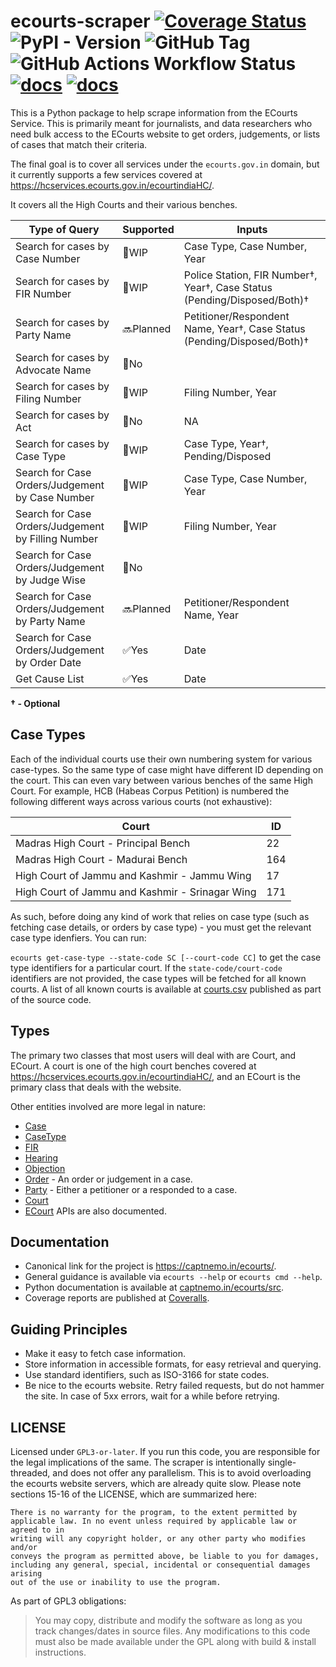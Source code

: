 # ecourts-scraper [![Coverage Status](https://coveralls.io/repos/github/captn3m0/ecourts/badge.svg?branch=main)](https://coveralls.io/github/captn3m0/ecourts?branch=main) ![PyPI - Version](https://img.shields.io/pypi/v/ecourts) ![GitHub Tag](https://img.shields.io/github/v/tag/captn3m0/ecourts?filter=v*) ![GitHub Actions Workflow Status](https://img.shields.io/github/actions/workflow/status/captn3m0/ecourts/test.yml?branch=main) [![docs](https://img.shields.io/badge/docs-Guide-9b59b6)](https://captnemo.in/ecourts/) [![docs](https://img.shields.io/badge/docs-API_Reference-9b59b6)](https://captnemo.in/ecourts/src/)


This is a Python package to help scrape information from the ECourts Service. This is primarily
meant for journalists, and data researchers who need bulk access to the ECourts website to get
orders, judgements, or lists of cases that match their criteria.

The final goal is to cover all services under the `ecourts.gov.in` domain, but it currently
supports a few services covered at https://hcservices.ecourts.gov.in/ecourtindiaHC/.

It covers all the High Courts and their various benches.

Type of Query | Supported | Inputs
--------------|-----------|-------
Search for cases by Case Number   | 🚧WIP | Case Type, Case Number, Year
Search for cases by FIR Number | 🚧WIP | Police Station, FIR Number†, Year†, Case Status (Pending/Disposed/Both)†
Search for cases by Party Name | 🔜Planned | Petitioner/Respondent Name, Year†, Case Status (Pending/Disposed/Both)†
Search for cases by Advocate Name | 🚫No
Search for cases by Filing Number | 🚧WIP | Filing Number, Year
Search for cases by Act | 🚫No | NA
Search for cases by Case Type | 🚧WIP | Case Type, Year†, Pending/Disposed
Search for Case Orders/Judgement by Case Number | 🚧WIP | Case Type, Case Number, Year
Search for Case Orders/Judgement by Filling Number | 🚧WIP | Filing Number, Year
Search for Case Orders/Judgement by Judge Wise | 🚫No |
Search for Case Orders/Judgement by Party Name | 🔜Planned | Petitioner/Respondent Name, Year
Search for Case Orders/Judgement by Order Date | ✅Yes | Date
Get Cause List | ✅Yes | Date|

**† - Optional**

## Case Types

Each of the individual courts use their own numbering system for various case-types. So the same type of case might have different ID depending on the court. This can even vary between various benches of the same High Court. For example, HCB (Habeas Corpus Petition) is numbered the following different ways across various courts (not exhaustive):

Court |ID
------|----
Madras High Court - Principal Bench| 22
Madras High Court - Madurai Bench | 164
High Court of Jammu and Kashmir - Jammu Wing|17
High Court of Jammu and Kashmir - Srinagar Wing|171

As such, before doing any kind of work that relies on case type (such as fetching case details, or orders by case type) - you must get the relevant case type idenfiers. You can run:

`ecourts get-case-type --state-code SC [--court-code CC]` to
get the case type identifiers for a particular court. If the
`state-code/court-code` identifiers are not provided, the case types will
be fetched for all known courts. A list of all known courts is available
at [courts.csv](courts.csv) published as part of the source code.

## Types

The primary two classes that most users will deal with are Court, and ECourt. A court is one of the high court benches covered at https://hcservices.ecourts.gov.in/ecourtindiaHC/,
and an ECourt is the primary class that deals with the website.

Other entities involved are more legal in nature:

- [Case](https://captnemo.in/ecourts/src/entities/case.html#src.entities.case.Case)
- [CaseType](https://captnemo.in/ecourts/src/entities/case_type.html)
- [FIR](https://captnemo.in/ecourts/src/entities/fir.html)
- [Hearing](https://captnemo.in/ecourts/src/entities/hearing.html)
- [Objection](https://captnemo.in/ecourts/src/entities/objection.html)
- [Order](https://captnemo.in/ecourts/src/entities/order.html) - An order or judgement in a case.
- [Party](https://captnemo.in/ecourts/src/entities/party.html) - Either a petitioner or a responded to a case.
- [Court](https://captnemo.in/ecourts/src/entities/court.html)
- [ECourt](https://captnemo.in/ecourts/src/ecourt.html) APIs are also documented.

## Documentation

- Canonical link for the project is <https://captnemo.in/ecourts/>.
- General guidance is available via `ecourts --help` or `ecourts cmd --help`.
- Python documentation is available at [captnemo.in/ecourts/src](https://captnemo.in/ecourts/src/).
- Coverage reports are published at [Coveralls](https://coveralls.io/github/captn3m0/ecourts).

## Guiding Principles

- Make it easy to fetch case information.
- Store information in accessible formats, for easy retrieval and querying.
- Use standard identifiers, such as ISO-3166 for state codes.
- Be nice to the ecourts website. Retry failed requests, but do not hammer the site.
  In case of 5xx errors, wait for a while before retrying.

## LICENSE

Licensed under `GPL3-or-later`. If you run this code, you are responsible
for the legal implications of the same. The scraper is intentionally
single-threaded, and does not offer any parallelism. This is to avoid
overloading the ecourts website servers, which are already
quite slow. Please note sections 15-16 of the LICENSE, which are summarized here:

```
There is no warranty for the program, to the extent permitted by
applicable law. In no event unless required by applicable law or agreed to in
writing will any copyright holder, or any other party who modifies and/or
conveys the program as permitted above, be liable to you for damages,
including any general, special, incidental or consequential damages arising
out of the use or inability to use the program.
```

As part of GPL3 obligations:

>You may copy, distribute and modify the software as long as you track
 changes/dates in source files. Any modifications to this code must also be
 made available under the GPL along with build & install instructions.
